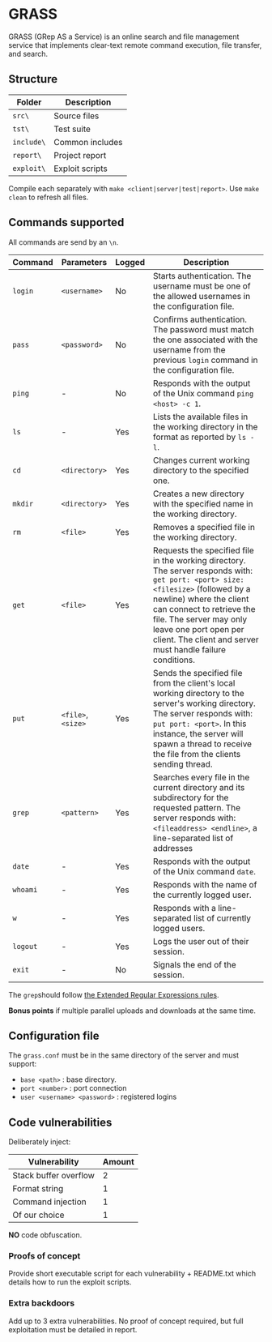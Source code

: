 # GRASS

GRASS (GRep AS a Service) is an online search and file management service that implements clear-text remote command execution, file transfer, and search.

## Structure

| Folder     | Description  |
|------------|--------------|
| `src\`     | Source files |
| `tst\`     | Test suite |
| `include\` | Common includes |
| `report\`  | Project report |
| `exploit\` | Exploit scripts |

Compile each separately with `make <client|server|test|report>`. Use `make clean` to refresh all files.

## Commands supported

All commands are send by an `\n`.

| Command  |     Parameters     | Logged | Description |
|----------|--------------------|--------|-------------|
| `login`  | `<username>`       | No  | Starts authentication. The username must be one of the allowed usernames in the configuration file. |
| `pass`   | `<password>`       | No  | Confirms authentication. The password must match the one associated with the username from the previous `login` command in the configuration file. |
| `ping`   | -                  | No  | Responds with the output of the Unix command `ping <host> -c 1`. |
| `ls`     | -                  | Yes | Lists the available files in the working directory in the format as reported by `ls -l`. |
| `cd`     | `<directory>`      | Yes | Changes current working directory to the specified one. |
| `mkdir`  | `<directory>`      | Yes | Creates a new directory with the specified name in the working directory. |
| `rm`     | `<file>`           | Yes | Removes a specified file in the working directory. |
| `get`    | `<file>`           | Yes | Requests the specified file in the working directory. The server responds with: `get port: <port> size: <filesize>` (followed by a newline) where the client can connect to retrieve the file. The server may only leave one port open per client. The client and server must handle failure conditions. |
| `put`    | `<file>`, `<size>` | Yes | Sends the specified file from the client's local working directory to the server's working directory. The server responds with: `put port: <port>`. In this instance, the server will spawn a thread to receive the file from the clients sending thread. |
| `grep`   | `<pattern>`        | Yes | Searches every file in the current directory and its subdirectory for the requested pattern. The server responds with: `<fileaddress> <endline>`, a line-separated list of addresses  |
| `date`   | -                  | Yes | Responds with the output of the Unix command `date`. |
| `whoami` | -                  | Yes | Responds with the name of the currently logged user. |
| `w`      | -                  | Yes | Responds with a line-separated list of currently logged users. |
| `logout` | -                  | Yes | Logs the user out of their session. |
| `exit`   | -                  | No  | Signals the end of the session. |

The `grep`should follow [the Extended Regular Expressions rules](https://www.gnu.org/software/grep/manual/html_node/Regular-Expressions.html).

**Bonus points** if multiple parallel uploads and downloads at the same time.

## Configuration file

The `grass.conf` must be in the same directory of the server and must support:

 * `base <path>` : base directory.
 * `port <number>` : port connection
 * `user <username> <password>` : registered logins

## Code vulnerabilities

Deliberately inject:

|      Vulnerability    | Amount |
|-----------------------|--------|
| Stack buffer overflow |   2    |
| Format string         |   1    |
| Command injection     |   1    |
| Of our choice         |   1    |

**NO** code obfuscation.

### Proofs of concept

Provide short executable script for each vulnerability + README.txt which details how to run the exploit scripts.

### Extra backdoors

Add up to 3 extra vulnerabilities. No proof of concept required, but full exploitation must be detailed in report.